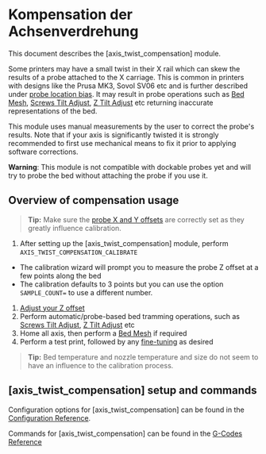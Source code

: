 # Kompensation der Achsenverdrehung

This document describes the [axis_twist_compensation] module.

Some printers may have a small twist in their X rail which can skew the results of a probe attached to the X carriage. This is common in printers with designs like the Prusa MK3, Sovol SV06 etc and is further described under [probe location
bias](Probe_Calibrate.md#location-bias-check). It may result in probe operations such as [Bed Mesh](Bed_Mesh.md), [Screws Tilt Adjust](G-Codes.md#screws_tilt_adjust), [Z Tilt Adjust](G-Codes.md#z_tilt_adjust) etc returning inaccurate representations of the bed.

This module uses manual measurements by the user to correct the probe's results. Note that if your axis is significantly twisted it is strongly recommended to first use mechanical means to fix it prior to applying software corrections.

**Warning**: This module is not compatible with dockable probes yet and will try to probe the bed without attaching the probe if you use it.

## Overview of compensation usage

> **Tip:** Make sure the [probe X and Y offsets](Config_Reference.md#probe) are correctly set as they greatly influence calibration.

1. After setting up the [axis_twist_compensation] module, perform `AXIS_TWIST_COMPENSATION_CALIBRATE`

* The calibration wizard will prompt you to measure the probe Z offset at a few points along the bed
* The calibration defaults to 3 points but you can use the option `SAMPLE_COUNT=` to use a different number.

1. [Adjust your Z offset](Probe_Calibrate.md#calibrating-probe-z-offset)
1. Perform automatic/probe-based bed tramming operations, such as [Screws Tilt Adjust](G-Codes.md#screws_tilt_adjust), [Z Tilt Adjust](G-Codes.md#z_tilt_adjust) etc
1. Home all axis, then perform a [Bed Mesh](Bed_Mesh.md) if required
1. Perform a test print, followed by any [fine-tuning](Axis_Twist_Compensation.md#fine-tuning) as desired

> **Tip:** Bed temperature and nozzle temperature and size do not seem to have an influence to the calibration process.

## [axis_twist_compensation] setup and commands

Configuration options for [axis_twist_compensation] can be found in the [Configuration Reference](Config_Reference.md#axis_twist_compensation).

Commands for [axis_twist_compensation] can be found in the [G-Codes Reference](G-Codes.md#axis_twist_compensation)
